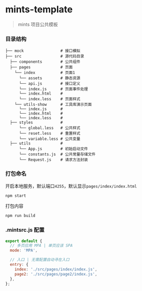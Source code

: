 # mints-template

> mints 项目公共模板

### 目录结构

```
├── mock                # 接口模拟
├── src                 # 源代码目录
  ├── components        # 公共组件
  ├── pages             # 页面
    └── index           # 页面1
      └── assets        # 静态资源
      └── api.js        # 接口定义
      └── index.js      # 页面事件处理
      └── index.html    # 
      └── index.less    # 页面样式
    └── utils-show      # 工具库演示页面
      └── index.js      # 
      └── index.html    # 
      └── index.less    #
  ├── styles            #
      └── global.less   # 公共样式
      └── reset.less    # 重置样式
      └── variable.less # 公共变量
  ├── utils             #
      └── App.js        # 初始启动文件
      └── constants.js  # 公共常量存储文件
      └── Request.js    # 请求方法封装
```

### 打包命名

开启本地服务，默认端口`4255`，默认显示`pages/index/index.html`

```bash
npm start
```

打包内容

```bash
npm run build
```

### .mintsrc.js 配置

```javascript
export default {
  // 多页应用 MPA | 单页应该 SPA
  mode: 'MPA',

  // 入口 | 无需配置自动寻在入口
  entry: {
    index: './src/pages/index/index.js',
    page2: './src/pages/page2/index.js',
  },
};
```
